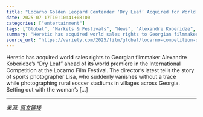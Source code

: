 ```yaml
---
title: "Locarno Golden Leopard Contender ‘Dry Leaf’ Acquired for World Sales by Heretic, Drops Trailer (EXCLUSIVE)"
date: 2025-07-17T10:10:41+08:00
categories: ["entertainment"]
tags: ["Global", "Markets & Festivals", "News", "Alexandre Koberidze", "Heretic", "Locarno Film Festival"]
summary: "Heretic has acquired world sales rights to Georgian filmmaker Alexandre Koberidze’s “Dry Leaf” ahead of its world premiere in the International Competition at the Locarno Film Festival. The director’s"
source_url: "https://variety.com/2025/film/global/locarno-competition-dry-leaf-world-sales-heretic-trailer-1236463478/"
---
```


Heretic has acquired world sales rights to Georgian filmmaker Alexandre Koberidze’s “Dry Leaf” ahead of its world premiere in the International Competition at the Locarno Film Festival. The director’s latest tells the story of&#160;sports photographer Lisa, who suddenly vanishes without a trace while&#160;photographing rural soccer stadiums in villages across Georgia. Setting out with the woman’s [&#8230;]

---

*来源: [原文链接](https://variety.com/2025/film/global/locarno-competition-dry-leaf-world-sales-heretic-trailer-1236463478/)*
